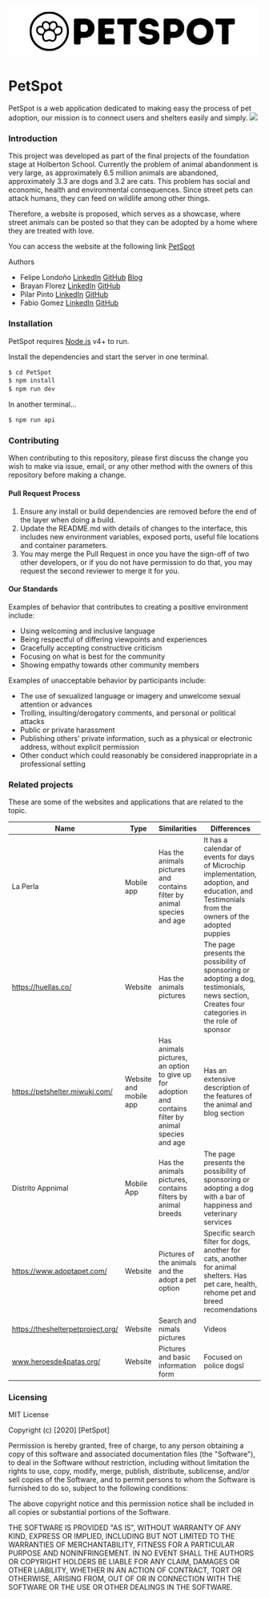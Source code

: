 ![PetSpot Logo](https://github.com/BrianFs04/PetSpot/blob/master/src/assets/images/petspot.png)
# PetSpot

PetSpot is a web application dedicated to making easy the process of pet adoption, our mission is to connect users and shelters easily and simply.
![](https://i.ibb.co/HrDXBfd/pantalla.png)
### Introduction
This project was developed as part of the final projects of the foundation stage at Holberton School. 
Currently the problem of animal abandonment is very large, as approximately 6.5 million animals are abandoned, approximately 3.3 are dogs and 3.2 are cats. This problem has social and economic, health and environmental consequences. Since street pets can attack humans, they can feed on wildlife among other things.

Therefore, a website is proposed, which serves as a showcase, where street animals can be posted so that they can be adopted by a home where they are treated with love.

You can access the website at the following link
[PetSpot]( http://18.234.169.114/)

Authors
* Felipe Londoño [LinkedIn](https://www.linkedin.com/in/felipe-londo%C3%B1o-07246a192/) [GitHub]( https://github.com/felipemontes) [Blog](https://www.linkedin.com/in/felipe-londo%C3%B1o-07246a192/) 
* Brayan Florez [LinkedIn]( https://www.linkedin.com/in/brian-florez-1a9ab2197/) [GitHub]( https://github.com/BrianFs04)
* Pilar Pinto [LinkedIn]( https://www.linkedin.com/in/pilarpinto/) [GitHub]( https://github.com/PilarPinto)
* Fabio Gomez [LinkedIn]( https://www.linkedin.com/in/fabiogomezs/) [GitHub]( https://github.com/fabio-gz)





### Installation

PetSpot requires [Node.js](https://nodejs.org/) v4+ to run.

Install the dependencies and start the server in one terminal.

```sh
$ cd PetSpot
$ npm install
$ npm run dev
```

In another terminal...

```sh
$ npm run api
```
### Contributing
When contributing to this repository, please first discuss the change you wish to make via issue,
email, or any other method with the owners of this repository before making a change. 

#### Pull Request Process

1. Ensure any install or build dependencies are removed before the end of the layer when doing a 
   build.
2. Update the README.md with details of changes to the interface, this includes new environment 
   variables, exposed ports, useful file locations and container parameters.
3.  You may merge the Pull Request in once you have the sign-off of two other developers, or if you do not have permission to do that, you may request the second reviewer to merge it for you.

#### Our Standards

Examples of behavior that contributes to creating a positive environment
include:

* Using welcoming and inclusive language
* Being respectful of differing viewpoints and experiences
* Gracefully accepting constructive criticism
* Focusing on what is best for the community
* Showing empathy towards other community members

Examples of unacceptable behavior by participants include:

* The use of sexualized language or imagery and unwelcome sexual attention or
advances
* Trolling, insulting/derogatory comments, and personal or political attacks
* Public or private harassment
* Publishing others' private information, such as a physical or electronic
  address, without explicit permission
* Other conduct which could reasonably be considered inappropriate in a
  professional setting
  
  
### Related projects
These are some of the websites and applications that are related to the topic.

| Name  | Type | Similarities  | Differences |
| ------------- | ------------- | ------------- | ------------- |
| La Perla  | Mobile app  | Has the animals pictures and contains filter by animal species and age| It has a calendar of events for days of Microchip implementation, adoption, and education, and Testimonials from the owners of the adopted puppies |
|https://huellas.co/  | Website  | Has the animals pictures  | The page presents the possibility of sponsoring or adopting a dog, testimonials, news section, Creates four categories in the role of sponsor  |
| https://petshelter.miwuki.com/  | Website and mobile app  | Has animals pictures, an option to give up for adoption and contains filter by animal species and age  | Has an extensive description of the features of the animal and blog section |
| Distrito Appnimal  | Mobile App | Has the animals pictures, contains filters by animal breeds  | The page presents the possibility of sponsoring or adopting a dog with a bar of happiness and veterinary services  |
| https://www.adoptapet.com/  | Website  | Pictures of the animals and the adopt a pet option  | Specific search filter for dogs, another for cats, another for animal shelters. Has pet care, health, rehome pet and breed recomendations  |
| https://theshelterpetproject.org/  | Website  | Search and nimals pictures  | Videos |
| www.heroesde4patas.org/  | Website  | Pictures and basic information form  | Focused on police dogsl  |



### Licensing
MIT License

Copyright (c) [2020] [PetSpot]

Permission is hereby granted, free of charge, to any person obtaining a copy
of this software and associated documentation files (the "Software"), to deal
in the Software without restriction, including without limitation the rights
to use, copy, modify, merge, publish, distribute, sublicense, and/or sell
copies of the Software, and to permit persons to whom the Software is
furnished to do so, subject to the following conditions:

The above copyright notice and this permission notice shall be included in all
copies or substantial portions of the Software.

THE SOFTWARE IS PROVIDED "AS IS", WITHOUT WARRANTY OF ANY KIND, EXPRESS OR
IMPLIED, INCLUDING BUT NOT LIMITED TO THE WARRANTIES OF MERCHANTABILITY,
FITNESS FOR A PARTICULAR PURPOSE AND NONINFRINGEMENT. IN NO EVENT SHALL THE
AUTHORS OR COPYRIGHT HOLDERS BE LIABLE FOR ANY CLAIM, DAMAGES OR OTHER
LIABILITY, WHETHER IN AN ACTION OF CONTRACT, TORT OR OTHERWISE, ARISING FROM,
OUT OF OR IN CONNECTION WITH THE SOFTWARE OR THE USE OR OTHER DEALINGS IN THE
SOFTWARE.

